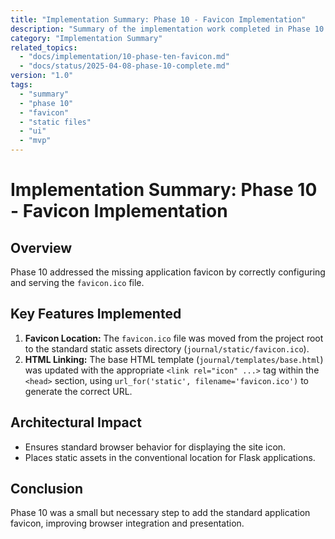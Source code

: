 ```yaml
---
title: "Implementation Summary: Phase 10 - Favicon Implementation"
description: "Summary of the implementation work completed in Phase 10 for the Flask Journal MVP, focusing on adding the application favicon."
category: "Implementation Summary"
related_topics:
  - "docs/implementation/10-phase-ten-favicon.md"
  - "docs/status/2025-04-08-phase-10-complete.md"
version: "1.0"
tags:
  - "summary"
  - "phase 10"
  - "favicon"
  - "static files"
  - "ui"
  - "mvp"
---
```


# Implementation Summary: Phase 10 - Favicon Implementation

## Overview

Phase 10 addressed the missing application favicon by correctly configuring and serving the `favicon.ico` file.

## Key Features Implemented

1.  **Favicon Location:** The `favicon.ico` file was moved from the project root to the standard static assets directory (`journal/static/favicon.ico`).
2.  **HTML Linking:** The base HTML template (`journal/templates/base.html`) was updated with the appropriate `<link rel="icon" ...>` tag within the `<head>` section, using `url_for('static', filename='favicon.ico')` to generate the correct URL.

## Architectural Impact

*   Ensures standard browser behavior for displaying the site icon.
*   Places static assets in the conventional location for Flask applications.

## Conclusion

Phase 10 was a small but necessary step to add the standard application favicon, improving browser integration and presentation.